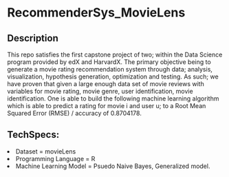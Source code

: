 # RecommenderSys_MovieLens

<h2>Description</h2>

This repo satisfies the first capstone project of two; within the Data Science program provided by edX and HarvardX. The primary objective being to generate a movie rating recommendation system through data; analysis, visualization, hypothesis generation, optimization and testing. As such; we have proven that given a large enough data set of movie reviews with variables for movie rating, movie genre, user identification, movie identification. One is able to build the following machine learning algorithm which is able to predict a rating for movie i and user u; to a Root Mean Squared Error (RMSE) / accuracy of 0.8704178.

<h2>TechSpecs:</h2>
<li>Dataset = movieLens</li>
<li>Programming Language = R</li>
<li>Machine Learning Model = Psuedo Naive Bayes, Generalized model.</li>
